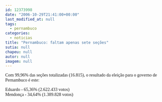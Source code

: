```yaml
---
id: 12373998
date: "2006-10-29T21:41:00+00:00"
last_modified_at: null
tags:
  - pernambuco
categories:
  - noticias
title: "Pernambuco: faltam apenas sete seções"
sutia: null
chapeu: null
autor: null
imagem: null
---
```

<p><P><FONT face=Verdana>Com 99,96% das seções totalizadas&nbsp;(16.815),&nbsp;o resultado da eleição para o governo de Pernambuco é este:</FONT></P></p>
<p><P><FONT face=Verdana>Eduardo - 65,36% (</FONT><FONT face=Verdana>2.622.433 votos)<BR>Mendonça - 34,64% (1.389.828 votos)</FONT></P> </p>
